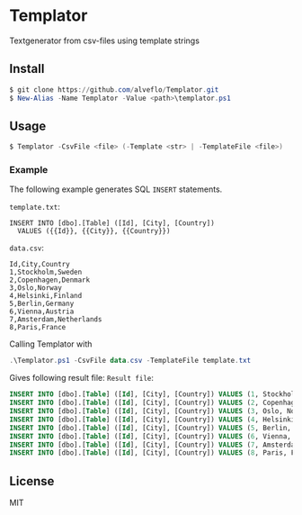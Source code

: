 # Templator
Textgenerator from csv-files using template strings
## Install
```powershell
$ git clone https://github.com/alveflo/Templator.git
$ New-Alias -Name Templator -Value <path>\templator.ps1
```

## Usage
```powershell
$ Templator -CsvFile <file> (-Template <str> | -TemplateFile <file>)
```
### Example
The following example generates SQL `INSERT` statements.

`template.txt`:
```
INSERT INTO [dbo].[Table] ([Id], [City], [Country])
  VALUES ({{Id}}, {{City}}, {{Country}})
```

`data.csv`:
```
Id,City,Country
1,Stockholm,Sweden
2,Copenhagen,Denmark
3,Oslo,Norway
4,Helsinki,Finland
5,Berlin,Germany
6,Vienna,Austria
7,Amsterdam,Netherlands
8,Paris,France
```
Calling Templator with
```powershell
.\Templator.ps1 -CsvFile data.csv -TemplateFile template.txt
```
Gives following result file:
`Result file`:
```sql
INSERT INTO [dbo].[Table] ([Id], [City], [Country]) VALUES (1, Stockholm, Sweden)
INSERT INTO [dbo].[Table] ([Id], [City], [Country]) VALUES (2, Copenhagen, Denmark)
INSERT INTO [dbo].[Table] ([Id], [City], [Country]) VALUES (3, Oslo, Norway)
INSERT INTO [dbo].[Table] ([Id], [City], [Country]) VALUES (4, Helsinki, Finland)
INSERT INTO [dbo].[Table] ([Id], [City], [Country]) VALUES (5, Berlin, Germany)
INSERT INTO [dbo].[Table] ([Id], [City], [Country]) VALUES (6, Vienna, Austria)
INSERT INTO [dbo].[Table] ([Id], [City], [Country]) VALUES (7, Amsterdam, Netherlands)
INSERT INTO [dbo].[Table] ([Id], [City], [Country]) VALUES (8, Paris, France)
```
## License
MIT
